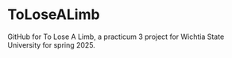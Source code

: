 # ToLoseALimb
GitHub for To Lose A Limb, a practicum 3 project for Wichtia State University for spring 2025.
